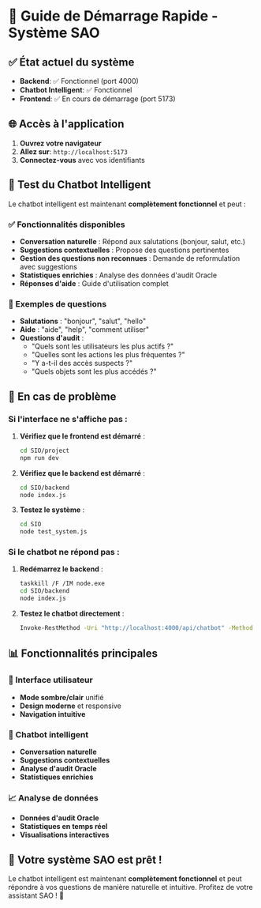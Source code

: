 # 🚀 Guide de Démarrage Rapide - Système SAO

## ✅ État actuel du système

- **Backend**: ✅ Fonctionnel (port 4000)
- **Chatbot Intelligent**: ✅ Fonctionnel
- **Frontend**: ✅ En cours de démarrage (port 5173)

## 🌐 Accès à l'application

1. **Ouvrez votre navigateur**
2. **Allez sur**: `http://localhost:5173`
3. **Connectez-vous** avec vos identifiants

## 🤖 Test du Chatbot Intelligent

Le chatbot intelligent est maintenant **complètement fonctionnel** et peut :

### ✅ Fonctionnalités disponibles

- **Conversation naturelle** : Répond aux salutations (bonjour, salut, etc.)
- **Suggestions contextuelles** : Propose des questions pertinentes
- **Gestion des questions non reconnues** : Demande de reformulation avec suggestions
- **Statistiques enrichies** : Analyse des données d'audit Oracle
- **Réponses d'aide** : Guide d'utilisation complet

### 🎯 Exemples de questions

- **Salutations** : "bonjour", "salut", "hello"
- **Aide** : "aide", "help", "comment utiliser"
- **Questions d'audit** : 
  - "Quels sont les utilisateurs les plus actifs ?"
  - "Quelles sont les actions les plus fréquentes ?"
  - "Y a-t-il des accès suspects ?"
  - "Quels objets sont les plus accédés ?"

## 🔧 En cas de problème

### Si l'interface ne s'affiche pas :

1. **Vérifiez que le frontend est démarré** :
   ```bash
   cd SIO/project
   npm run dev
   ```

2. **Vérifiez que le backend est démarré** :
   ```bash
   cd SIO/backend
   node index.js
   ```

3. **Testez le système** :
   ```bash
   cd SIO
   node test_system.js
   ```

### Si le chatbot ne répond pas :

1. **Redémarrez le backend** :
   ```bash
   taskkill /F /IM node.exe
   cd SIO/backend
   node index.js
   ```

2. **Testez le chatbot directement** :
   ```bash
   Invoke-RestMethod -Uri "http://localhost:4000/api/chatbot" -Method POST -ContentType "application/json" -Body '{"question":"bonjour"}'
   ```

## 📊 Fonctionnalités principales

### 🎨 Interface utilisateur
- **Mode sombre/clair** unifié
- **Design moderne** et responsive
- **Navigation intuitive**

### 🤖 Chatbot intelligent
- **Conversation naturelle**
- **Suggestions contextuelles**
- **Analyse d'audit Oracle**
- **Statistiques enrichies**

### 📈 Analyse de données
- **Données d'audit Oracle**
- **Statistiques en temps réel**
- **Visualisations interactives**

## 🎉 Votre système SAO est prêt !

Le chatbot intelligent est maintenant **complètement fonctionnel** et peut répondre à vos questions de manière naturelle et intuitive. Profitez de votre assistant SAO ! 🚀

